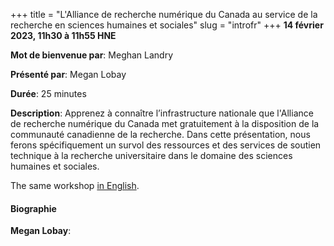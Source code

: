 +++
title = "L'Alliance de recherche numérique du Canada au service de la recherche en sciences humaines et sociales"
slug = "introfr"
+++
**14 février 2023, 11h30 à 11h55 HNE**

**Mot de bienvenue par**: Meghan Landry

**Présenté par**: Megan Lobay

**Durée**: 25 minutes

**Description**: Apprenez à connaître l’infrastructure nationale que l'Alliance de recherche numérique du
Canada met gratuitement à la disposition de la communauté canadienne de la recherche. Dans cette présentation,
nous ferons spécifiquement un survol des ressources et des services de soutien technique à la recherche
universitaire dans le domaine des sciences humaines et sociales.

The same workshop [in English](/intro).

#### Biographie

**Megan Lobay**:

<!-- {{< vimeo 690948795 >}} -->
<!-- <br> -->

<!-- - [Watch this session on Vimeo](https://vimeo.com/690948795) -->
